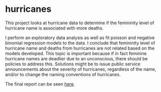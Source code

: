 # hurricanes

This project looks at hurricane data to determine if the femininity level of hurricane name is associated with more deaths. 

I perform an exploratory data analysis as well as fit poisson and negative binomial regression models to the data. I conclude that femininity level of hurricane name and deaths from hurricanes are not related based on the models developed. This topic is important because if in fact feminine hurricane names are deadlier due to an unconscious, there should be policies to address this. Solutions might be to issue public service announcements about the severity of hurricanes, regardless of the name, and/or to change the naming conventions of hurricanes. 

The final report can be seen [here](documentation/hurricanes_report.pdf).
